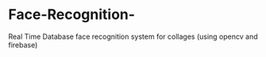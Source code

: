 # Face-Recognition-
Real Time Database face recognition system for collages (using opencv and firebase)  
